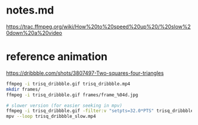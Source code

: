 # notes.md

https://trac.ffmpeg.org/wiki/How%20to%20speed%20up%20/%20slow%20down%20a%20video



# reference animation
https://dribbble.com/shots/3807497-Two-squares-four-triangles

```bash
ffmpeg -i trisq_dribbble.gif trisq_dribbble.mp4
mkdir frames/
ffmpeg -i trisq_dribbble.gif frames/frame_%04d.jpg

# slower version (for easier seeking in mpv)
ffmpeg -i trisq_dribbble.gif -filter:v "setpts=32.0*PTS" trisq_dribbble_slow.mp4
mpv --loop trisq_dribbble_slow.mp4 
```

